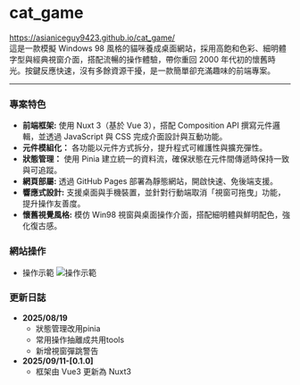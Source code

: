 # cat_game
https://asianiceguy9423.github.io/cat_game/
<br>
這是一款模擬 Windows 98 風格的貓咪養成桌面網站，採用高飽和色彩、細明體字型與經典視窗介面，搭配流暢的操作體驗，帶你重回 2000 年代初的懷舊時光。按鍵反應快速，沒有多餘資源干擾，是一款簡單卻充滿趣味的前端專案。
<hr>

### 專案特色
- **前端框架:** 使用 Nuxt 3（基於 Vue 3），搭配 Composition API 撰寫元件邏輯，並透過 JavaScript 與 CSS 完成介面設計與互動功能。
- **元件模組化：** 各功能以元件方式拆分，提升程式可維護性與擴充彈性。
- **狀態管理：** 使用 Pinia 建立統一的資料流，確保狀態在元件間傳遞時保持一致與可追蹤。
- **網頁部屬:** 透過 GitHub Pages 部署為靜態網站，開啟快速、免後端支援。
- **響應式設計:** 支援桌面與手機裝置，並針對行動端取消「視窗可拖曳」功能，提升操作友善度。
- **懷舊視覺風格:** 模仿 Win98 視窗與桌面操作介面，搭配細明體與鮮明配色，強化復古感。

### 網站操作
- 操作示範
![操作示範](https://github.com/user-attachments/assets/4235737a-cd43-4e4e-b536-8b907224d641)

### 更新日誌
- **2025/08/19** 
  - 狀態管理改用pinia
  - 常用操作抽離成共用tools
  - 新增視窗彈跳警告
- **2025/09/11-[0.1.0]**
  - 框架由 Vue3 更新為 Nuxt3
